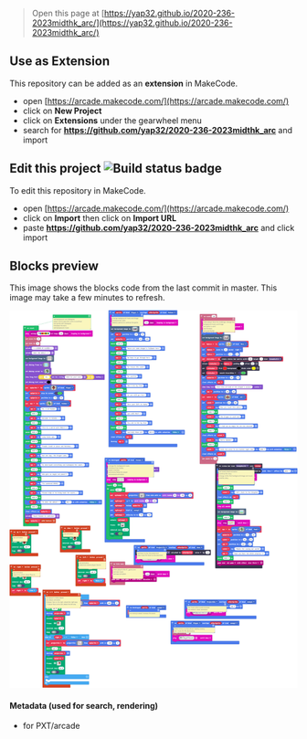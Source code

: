  


> Open this page at [https://yap32.github.io/2020-236-2023midthk_arc/](https://yap32.github.io/2020-236-2023midthk_arc/)

## Use as Extension

This repository can be added as an **extension** in MakeCode.

* open [https://arcade.makecode.com/](https://arcade.makecode.com/)
* click on **New Project**
* click on **Extensions** under the gearwheel menu
* search for **https://github.com/yap32/2020-236-2023midthk_arc** and import

## Edit this project ![Build status badge](https://github.com/yap32/2020-236-2023midthk_arc/workflows/MakeCode/badge.svg)

To edit this repository in MakeCode.

* open [https://arcade.makecode.com/](https://arcade.makecode.com/)
* click on **Import** then click on **Import URL**
* paste **https://github.com/yap32/2020-236-2023midthk_arc** and click import

## Blocks preview

This image shows the blocks code from the last commit in master.
This image may take a few minutes to refresh.

![A rendered view of the blocks](https://github.com/yap32/2020-236-2023midthk_arc/raw/master/.github/makecode/blocks.png)

#### Metadata (used for search, rendering)

* for PXT/arcade
<script src="https://makecode.com/gh-pages-embed.js"></script><script>makeCodeRender("{{ site.makecode.home_url }}", "{{ site.github.owner_name }}/{{ site.github.repository_name }}");</script>
